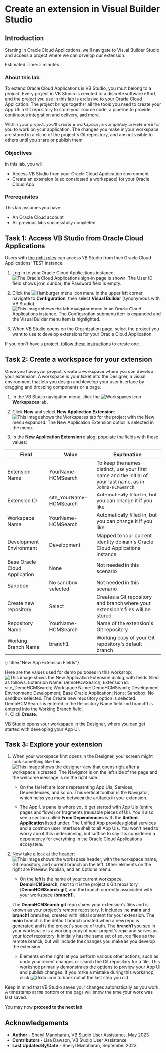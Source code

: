# Create an extension in Visual Builder Studio

## Introduction

Starting in Oracle Cloud Applications, we'll navigate to Visual Builder Studio and access a project where we can develop our extension.

Estimated Time: 5 minutes

### About this lab

To extend Oracle Cloud Applications in VB Studio, you must belong to a *project*. Every project in VB Studio is devoted to a discrete software effort, and the project you use in this lab is exclusive to your Oracle Cloud Application. The project brings together all the tools you need to create your App UI: a Git repository to store your source code, a pipeline to provide continuous integration and delivery, and more.

Within your project, you'll create a *workspace*, a completely private area for you to work on your application. The changes you make in your workspace are stored in a clone of the project's Git repository, and are not visible to others until you share or publish them.

### Objectives

In this lab, you will:

* Access VB Studio from your Oracle Cloud Application environment
* Create an extension (also considered a workspace) for your Oracle Cloud App

### Prerequisites

This lab assumes you have:

* An Oracle Cloud account
* All previous labs successfully completed

## Task 1: Access VB Studio from Oracle Cloud Applications

Users with [the right roles](https://docs.oracle.com/en/cloud/paas/visual-builder/visualbuilder-administration/set-vb-studio-extend-oracle-cloud-applications.html#GUID-4B6EF26F-46C6-40E5-A837-6188013B3C98) can access VB Studio from their Oracle Cloud Applications' TEST instance.

1. Log in to your Oracle Cloud Applications instance.
  ![The Oracle Cloud Applications sign-in page is shown. The User ID field shows john.dunbar, the Password field is empty.](images/login.png)

2. Click the ![Hamburger menu icon](images/icon-menu.png) menu in the upper left corner, navigate to **Configuration**, then select **Visual Builder** (synonymous with VB Studio):
  ![This image shows the left navigator menu in an Oracle Cloud Applications instance. The Configuration submenu item is expanded and the Visual Builder menu item is highlighted.](images/configuration-vb.png)

3. When VB Studio opens on the Organization page, select the project you want to use to develop extensions for your Oracle Cloud Application.

  If you don't have a project, [follow these instructions](https://docs.oracle.com/en/cloud/paas/visual-builder/visualbuilder-administration/set-vb-studio-extend-oracle-cloud-applications.html#GUID-E1303FFC-767A-4D87-B914-DE7B520AE799) to create one.

## Task 2: Create a workspace for your extension

Once you have your project, create a workspace where you can develop your extension. A workspace is your ticket into the Designer, a visual environment that lets you design and develop your user interface by dragging and dropping components on a page.

1. In the VB Studio navigation menu, click the ![Workspaces icon](images/icon-workspaces.png) **Workspaces** tab.

2. Click **New** and select **New Application Extension**:
  ![This image shows the Workspaces tab for the project with the New menu expanded. The New Application Extension option is selected in the menu.](images/create-extension.png)

3. In the **New Application Extension** dialog, populate the fields with these values:

  | Field | Value | Explanation |
  | --- | --- | --- |
  | Extension Name | YourName-HCMSearch | To keep the names distinct, use your first name and the initial of your last name, as in `JohnD-HCMSearch` |
  | Extension ID | site_YourName-HCMSearch | Automatically filled in, but you can change it if you like |
  | Workspace Name | YourName-HCMSearch | Automatically filled in, but you can change it if you like |
  | Development Environment | Development | Mapped to your current identity domain's Oracle Cloud Applications instance |
  | Base Oracle Cloud Application | None | Not needed in this scenario |
  | Sandbox | No sandbox selected | Not needed in this scenario |
  | Create new repository | Select | Creates a Git repository and branch where your extension's files will be stored |
  | Repository Name | YourName-HCMSearch | Name of the extension's Git repository |
  | Working Branch Name | branch1 | Working copy of your Git repository's default branch |
  {: title="New App Extension Fields"}

  Here are the values used for demo purposes in this workshop:
  ![This image shows the New Application Extension dialog, with fields filled as follows: Extension Name: DemoHCMSearch; Extension Id: site_DemoHCMSearch; Workspace Name: DemoHCMSearch; Development Environment: Development; Base Oracle Application: None; Sandbox: No sandbox selected. The Create new repository option is selected. DemoHCMSearch is entered in the Repository Name field and branch1 is entered into the Working Branch field.](images/create-workspace.png)
4. Click **Create**.

  VB Studio opens your workspace in the Designer, where you can get started with developing your App UI.

## Task 3: Explore your extension

1. When your workspace first opens in the Designer, your screen might look something like this:
  ![This image shows the designer view that opens right after a workspace is created. The Navigator is on the left side of the page and the welcome message is on the right side.](images/welcome.png)

    * On the far left are icons representing App UIs, Services, Dependencies, and so on. This vertical toolbar is the Navigator, which helps you move between the artifacts in your extension.

    * The App UIs pane is where you'd get started with App UIs (entire pages and flows) or fragments (reusable pieces of UI). You'll also see a section called **From Dependencies** with the **Unified Application** listed under. The Unified App provides global services and a common user interface shell to all App UIs. You won't need to worry about this underpinning, but suffice to say it is considered a dependency for everything in the Oracle Cloud Applications ecosystem.

2. Now take a look at the header:
  ![This image shows the workspace header, with the workspace name, Git repository, and current branch on the left. Other elements on the right are Preview, Publish, and an Options menu.](images/header.png)

    * On the left is the name of your current workspace, **DemoHCMSearch**; next to it is the project's Git repository (**DemoHCMSearch.git**) and the branch currently associated with your workspace (**branch1**).

     The **DemoHCMSearch.git** repo stores your extension's files and is known as your project's *remote* repository. It includes the **main** and **branch1** branches, created with initial content for your extension. The **main** branch is the default branch created when a new repo is generated and is the project's source of truth. The **branch1** you see in your workspace is a working copy of your project's repo and serves as your *local* repository. It initially has the same set of source files as the remote branch, but will include the changes you make as you develop the extension.

    * Elements on the right let you perform various other actions, such as undo your recent changes or search the Git repository for a file. This workshop primarily demonstrates the options to preview your App UI and publish changes. If you make a mistake during this workshop, click ![Undo icon](images/icon-undo.png) to back out of the last step you did.

  Keep in mind that VB Studio saves your changes automatically as you work. A timestamp at the bottom of the page will show the time your work was last saved.

You may now **proceed to the next lab**.

## Acknowledgements

* **Author** - Sheryl Manoharan, VB Studio User Assistance, May 2023
* **Contributors** -  Lisa Dawson, VB Studio User Assistance
* **Last Updated By/Date** - Sheryl Manoharan, September 2023

